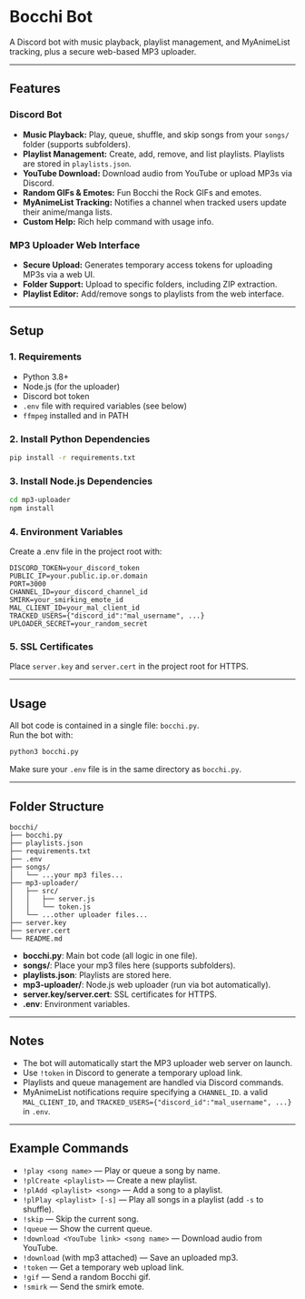 # Bocchi Bot

A Discord bot with music playback, playlist management, and MyAnimeList tracking, plus a secure web-based MP3 uploader.

---

## Features

### Discord Bot
- **Music Playback:** Play, queue, shuffle, and skip songs from your `songs/` folder (supports subfolders).
- **Playlist Management:** Create, add, remove, and list playlists. Playlists are stored in `playlists.json`.
- **YouTube Download:** Download audio from YouTube or upload MP3s via Discord.
- **Random GIFs & Emotes:** Fun Bocchi the Rock GIFs and emotes.
- **MyAnimeList Tracking:** Notifies a channel when tracked users update their anime/manga lists.
- **Custom Help:** Rich help command with usage info.

### MP3 Uploader Web Interface
- **Secure Upload:** Generates temporary access tokens for uploading MP3s via a web UI.
- **Folder Support:** Upload to specific folders, including ZIP extraction.
- **Playlist Editor:** Add/remove songs to playlists from the web interface.

---

## Setup

### 1. Requirements

- Python 3.8+
- Node.js (for the uploader)
- Discord bot token
- `.env` file with required variables (see below)
- `ffmpeg` installed and in PATH

### 2. Install Python Dependencies

```bash
pip install -r requirements.txt
```

### 3. Install Node.js Dependencies

```bash
cd mp3-uploader
npm install
```

### 4. Environment Variables

Create a .env file in the project root with:
```
DISCORD_TOKEN=your_discord_token
PUBLIC_IP=your.public.ip.or.domain
PORT=3000
CHANNEL_ID=your_discord_channel_id
SMIRK=your_smirking_emote_id
MAL_CLIENT_ID=your_mal_client_id
TRACKED_USERS={"discord_id":"mal_username", ...}
UPLOADER_SECRET=your_random_secret
```

### 5. SSL Certificates

Place `server.key` and `server.cert` in the project root for HTTPS.

---

## Usage

All bot code is contained in a single file: `bocchi.py`.  
Run the bot with:

```bash
python3 bocchi.py
```

Make sure your `.env` file is in the same directory as `bocchi.py`.

---

## Folder Structure

```
bocchi/
├── bocchi.py
├── playlists.json
├── requirements.txt
├── .env
├── songs/
│   └── ...your mp3 files...
├── mp3-uploader/
│   ├── src/
│   │   ├── server.js
│   │   └── token.js
│   └── ...other uploader files...
├── server.key
├── server.cert
└── README.md
```

- **bocchi.py**: Main bot code (all logic in one file).
- **songs/**: Place your mp3 files here (supports subfolders).
- **playlists.json**: Playlists are stored here.
- **mp3-uploader/**: Node.js web uploader (run via bot automatically).
- **server.key/server.cert**: SSL certificates for HTTPS.
- **.env**: Environment variables.

---

## Notes

- The bot will automatically start the MP3 uploader web server on launch.
- Use `!token` in Discord to generate a temporary upload link.
- Playlists and queue management are handled via Discord commands.
- MyAnimeList notifications require specifying a `CHANNEL_ID`. a valid `MAL_CLIENT_ID`, and `TRACKED_USERS={"discord_id":"mal_username", ...}` in `.env`.

---

## Example Commands

- `!play <song name>` — Play or queue a song by name.
- `!plCreate <playlist>` — Create a new playlist.
- `!plAdd <playlist> <song>` — Add a song to a playlist.
- `!plPlay <playlist> [-s]` — Play all songs in a playlist (add `-s` to shuffle).
- `!skip` — Skip the current song.
- `!queue` — Show the current queue.
- `!download <YouTube link> <song name>` — Download audio from YouTube.
- `!download` (with mp3 attached) — Save an uploaded mp3.
- `!token` — Get a temporary web upload link.
- `!gif` — Send a random Bocchi gif.
- `!smirk` — Send the smirk emote.